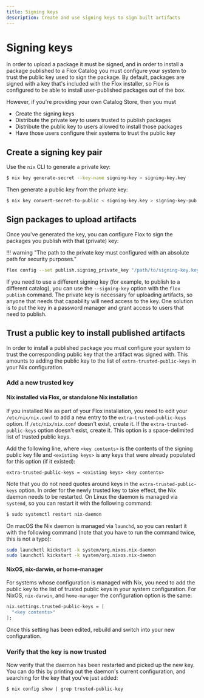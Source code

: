 ```yaml
---
title: Signing keys
description: Create and use signing keys to sign built artifacts
---
```


# Signing keys

In order to upload a package it must be signed, and in order to install a package published to a Flox Catalog you must configure your system to trust the public key used to sign the package.
By default, packages are signed with a key that's included with the Flox installer, so Flox is configured to be able to install user-published packages out of the box.

However, if you're providing your own Catalog Store, then you must

- Create the signing keys
- Distribute the private key to users trusted to publish packages
- Distribute the public key to users allowed to install those packages
- Have those users configure their systems to trust the public key

## Create a signing key pair

Use the `nix` CLI to generate a private key:

```sh
$ nix key generate-secret --key-name signing-key > signing-key.key
```

Then generate a public key from the private key:

```sh
$ nix key convert-secret-to-public < signing-key.key > signing-key-pub.key
```

## Sign packages to upload artifacts

Once you've generated the key, you can configure Flox to sign the packages
you publish with that (private) key:

!!! warning "The path to the private key must configured with an absolute path for security purposes."

```sh
flox config --set publish.signing_private_key "/path/to/signing-key.key"
```

If you need to use a different signing key (for example, to publish to a different catalog), you can use the `--signing-key` option with the `flox publish` command.
The private key is necessary for uploading artifacts, so anyone that needs that capability will need access to the key.
One solution is to put the key in a password manager and grant access to users that need to publish.

## Trust a public key to install published artifacts

In order to install a published package you must configure your system to trust the corresponding public key that the artifact was signed with.
This amounts to adding the public key to the list of `extra-trusted-public-keys` in your Nix configuration.

### Add a new trusted key

#### Nix installed via Flox, or standalone Nix installation

If you installed Nix as part of your Flox installation, you need to edit your `/etc/nix/nix.conf` to add a new entry to the `extra-trusted-public-keys` option.
If `/etc/nix/nix.conf` doesn't exist, create it.
If the `extra-trusted-public-keys` option doesn't exist, create it.
This option is a space-delimited list of trusted public keys.

Add the following line, where `<key contents>` is the contents of the signing public key file and `<existing keys>` is any keys that were already populated for this option (if it existed):

```text
extra-trusted-public-keys = <existing keys> <key contents>
```

Note that you do not need quotes around keys in the `extra-trusted-public-keys` option.
In order for the newly trusted key to take effect, the Nix daemon needs to be restarted.
On Linux the daemon is managed via `systemd`, so you can restart it with the following command:

```bash
$ sudo systemctl restart nix-daemon
```

On macOS the Nix daemon is managed via `launchd`, so you can restart it with the following command (note that you have to run the command twice, this is not a typo):

```bash
sudo launchctl kickstart -k system/org.nixos.nix-daemon
sudo launchctl kickstart -k system/org.nixos.nix-daemon
```

#### NixOS, nix-darwin, or home-manager

For systems whose configuration is managed with Nix, you need to add the public key to the list of trusted public keys in your system configuration.
For NixOS, `nix-darwin`, and `home-manager` the configuration option is the same:

```nix
nix.settings.trusted-public-keys = [
  "<key contents>"
];
```

Once this setting has been edited, rebuild and switch into your new configuration.

### Verify that the key is now trusted

Now verify that the daemon has been restarted and picked up the new key.
You can do this by printing out the daemon's current configuration, and searching for the key that you've just added:

```text
$ nix config show | grep trusted-public-key
```

